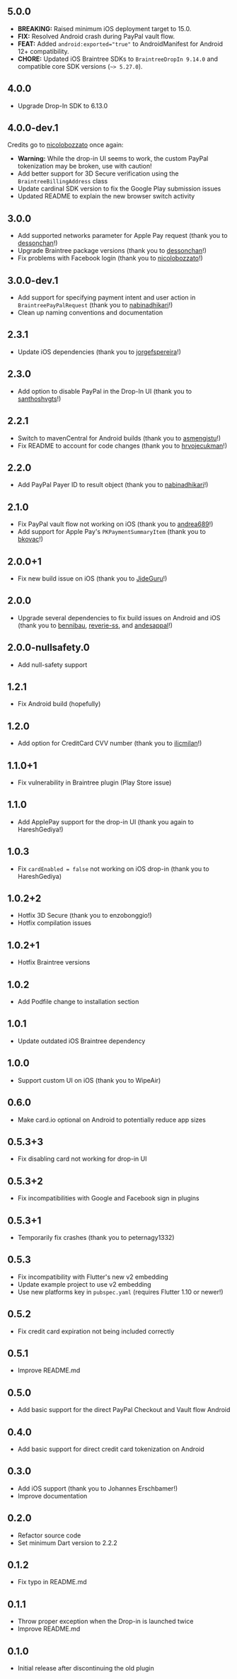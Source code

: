 ## 5.0.0

- **BREAKING:** Raised minimum iOS deployment target to 15.0.
- **FIX:** Resolved Android crash during PayPal vault flow.
- **FEAT:** Added `android:exported="true"` to AndroidManifest for Android 12+ compatibility.
- **CHORE:** Updated iOS Braintree SDKs to `BraintreeDropIn 9.14.0` and compatible core SDK versions (`~> 5.27.0`).

## 4.0.0

- Upgrade Drop-In SDK to 6.13.0

## 4.0.0-dev.1

Credits go to [nicolobozzato](https://github.com/nicolobozzato) once again:

- **Warning:** While the drop-in UI seems to work, the custom PayPal tokenization may be broken, use with caution!
- Add better support for 3D Secure verification using the `BraintreeBillingAddress` class
- Update cardinal SDK version to fix the Google Play submission issues
- Updated README to explain the new browser switch activity

## 3.0.0

- Add supported networks parameter for Apple Pay request (thank you to [dessonchan](https://github.com/dessonchan)!)
- Upgrade Braintree package versions (thank you to [dessonchan](https://github.com/dessonchan)!)
- Fix problems with Facebook login (thank you to [nicolobozzato](https://github.com/nicolobozzato)!)

## 3.0.0-dev.1

- Add support for specifying payment intent and user action in `BraintreePayPalRequest` (thank you to [nabinadhikari](https://github.com/nabinadhikari)!)
- Clean up naming conventions and documentation

## 2.3.1

- Update iOS dependencies (thank you to [jorgefspereira](https://github.com/jorgefspereira)!)

## 2.3.0

- Add option to disable PayPal in the Drop-In UI (thank you to [santhoshvgts](https://github.com/santhoshvgts)!)

## 2.2.1

- Switch to mavenCentral for Android builds (thank you to [asmengistu](https://github.com/asmengistu)!)
- Fix README to account for code changes (thank you to [hrvojecukman](https://github.com/hrvojecukman)!)

## 2.2.0

- Add PayPal Payer ID to result object (thank you to [nabinadhikari](https://github.com/nabinadhikari)!)

## 2.1.0

- Fix PayPal vault flow not working on iOS (thank you to [andrea689](https://github.com/andrea689)!)
- Add support for Apple Pay's `PKPaymentSummaryItem` (thank you to [bkovac](https://github.com/bkovac)!)

## 2.0.0+1

- Fix new build issue on iOS (thank you to [JideGuru](https://github.com/JideGuru)!)

## 2.0.0

- Upgrade several dependencies to fix build issues on Android and iOS (thank you to [bennibau](https://github.com/bennibau), [reverie-ss](https://github.com/reverie-ss), and [andesappal](https://github.com/andesappal)!)

## 2.0.0-nullsafety.0

- Add null-safety support

## 1.2.1

- Fix Android build (hopefully)

## 1.2.0

- Add option for CreditCard CVV number (thank you to [ilicmilan](https://github.com/ilicmilan)!)

## 1.1.0+1

- Fix vulnerability in Braintree plugin (Play Store issue)

## 1.1.0

- Add ApplePay support for the drop-in UI (thank you again to HareshGediya!)

## 1.0.3

- Fix `cardEnabled = false` not working on iOS drop-in (thank you to HareshGediya)

## 1.0.2+2

- Hotfix 3D Secure (thank you to enzobonggio!)
- Hotfix compilation issues

## 1.0.2+1

- Hotfix Braintree versions

## 1.0.2

- Add Podfile change to installation section

## 1.0.1

- Update outdated iOS Braintree dependency

## 1.0.0

- Support custom UI on iOS (thank you to WipeAir)

## 0.6.0

- Make card.io optional on Android to potentially reduce app sizes

## 0.5.3+3

- Fix disabling card not working for drop-in UI

## 0.5.3+2

- Fix incompatibilities with Google and Facebook sign in plugins

## 0.5.3+1

- Temporarily fix crashes (thank you to peternagy1332)

## 0.5.3

- Fix incompatibility with Flutter's new v2 embedding
- Update example project to use v2 embedding
- Use new platforms key in `pubspec.yaml` (requires Flutter 1.10 or newer!)

## 0.5.2

- Fix credit card expiration not being included correctly

## 0.5.1

- Improve README.md

## 0.5.0

- Add basic support for the direct PayPal Checkout and Vault flow Android

## 0.4.0

- Add basic support for direct credit card tokenization on Android

## 0.3.0

- Add iOS support (thank you to Johannes Erschbamer!)
- Improve documentation

## 0.2.0

- Refactor source code
- Set minimum Dart version to 2.2.2

## 0.1.2

- Fix typo in README.md

## 0.1.1

- Throw proper exception when the Drop-in is launched twice
- Improve README.md

## 0.1.0

- Initial release after discontinuing the old plugin
